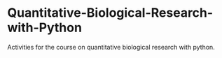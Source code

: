 # Quantitative-Biological-Research-with-Python
Activities for the course on quantitative biological research with python. 
